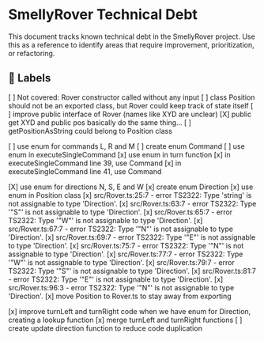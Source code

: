 # SmellyRover Technical Debt

This document tracks known technical debt in the SmellyRover project. Use this as a reference to identify areas that require improvement, prioritization, or refactoring.

## :bookmark: Labels

[ ] Not covered: Rover constructor called without any input
[ ] class Position should not be an exported class, but Rover could keep track of state itself
[ ] improve public interface of Rover (names like XYD are unclear)
[X] public get XYD and public pos basically do the same thing...
[ ] getPositionAsString could belong to Position class

[ ] use enum for commands L, R and M
    [ ] create enum Command
    [ ] use enum in executeSingleCommand
        [x] use enum in turn function
            [x] in executeSingleCommand line 39, use Command
            [x] in executeSingleCommand line 41, use Command

[X] use enum for directions N, S, E and W
    [x] create enum Direction
    [x] use enum in Position class
        [x] src/Rover.ts:25:7 - error TS2322: Type 'string' is not assignable to type 'Direction'.
        [x] src/Rover.ts:63:7 - error TS2322: Type '"S"' is not assignable to type 'Direction'.
        [x] src/Rover.ts:65:7 - error TS2322: Type '"W"' is not assignable to type 'Direction'.
        [x] src/Rover.ts:67:7 - error TS2322: Type '"N"' is not assignable to type 'Direction'.
        [x] src/Rover.ts:69:7 - error TS2322: Type '"E"' is not assignable to type 'Direction'.
        [x] src/Rover.ts:75:7 - error TS2322: Type '"N"' is not assignable to type 'Direction'.
        [x] src/Rover.ts:77:7 - error TS2322: Type '"W"' is not assignable to type 'Direction'.
        [x] src/Rover.ts:79:7 - error TS2322: Type '"S"' is not assignable to type 'Direction'.
        [x] src/Rover.ts:81:7 - error TS2322: Type '"E"' is not assignable to type 'Direction'.
        [x] src/Rover.ts:96:3 - error TS2322: Type '"N"' is not assignable to type 'Direction'.
        [x] move Position to Rover.ts to stay away from exporting


[x] improve turnLeft and turnRight code when we have enum for Direction, creating a lookup function
[x] merge turnLeft and turnRight functions
[ ] create update direction function to reduce code duplication